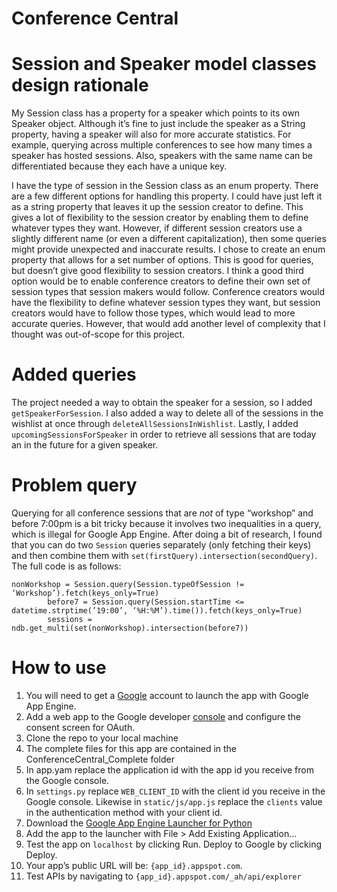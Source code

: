 Conference Central
==================

# Session and Speaker model classes design rationale
My Session class has a property for a speaker which points to its own Speaker object.  Although it’s fine to just include the speaker as a String property, having a speaker will also for more accurate statistics.  For example, querying across multiple conferences to see how many times a speaker has hosted sessions.  Also, speakers with the same name can be differentiated because they each have a unique key.

I have the type of session in the Session class as an enum property.  There are a few different options for handling this property.  I could have just left it as a string property that leaves it up the session creator to define.  This gives a lot of flexibility to the session creator by enabling them to define whatever types they want.  However, if different session creators use a slightly different name (or even a different capitalization), then some queries might provide unexpected and inaccurate results.  I chose to create an enum property that allows for a set number of options.  This is good for queries, but doesn’t give good flexibility to session creators.  I think a good third option would be to enable conference creators to define their own set of session types that session makers would follow.  Conference creators would have the flexibility to define whatever session types they want, but session creators would have to follow those types, which would lead to more accurate queries.  However, that would add another level of complexity that I thought was out-of-scope for this project.


# Added queries
The project needed a way to obtain the speaker for a session, so I added `getSpeakerForSession`.  I also added a way to delete all of the sessions in the wishlist at once through `deleteAllSessionsInWishlist`.  Lastly, I added `upcomingSessionsForSpeaker` in order to retrieve all sessions that are today an in the future for a given speaker.

# Problem query
Querying for all conference sessions that are *not* of type “workshop” and before 7:00pm is a bit tricky because it involves two inequalities in a query, which is illegal for Google App Engine.  After doing a bit of research, I found that you can do two `Session` queries separately (only fetching their keys) and then combine them with `set(firstQuery).intersection(secondQuery)`.  The full code is as follows:
```
nonWorkshop = Session.query(Session.typeOfSession != ‘Workshop’).fetch(keys_only=True)
        before7 = Session.query(Session.startTime <= datetime.strptime(’19:00’, ‘%H:%M’).time()).fetch(keys_only=True)
        sessions = ndb.get_multi(set(nonWorkshop).intersection(before7))
```

# How to use
1.  You will need to get a [Google](developers.google.com) account to launch the app with Google App Engine.
2.  Add a web app to the Google developer [console](console.developers.google.com) and configure the consent screen for OAuth.
3.  Clone the repo to your local machine
4.  The complete files for this app are contained in the ConferenceCentral_Complete folder
5.  In app.yam replace the application id with the app id you receive from the Google console.
6.  In `settings.py` replace `WEB_CLIENT_ID` with the client id you receive in the Google console.  Likewise in `static/js/app.js` replace the `clients` value in the authentication method with your client id.
7.  Download the [Google App Engine Launcher for Python](https://cloud.google.com/appengine/downloads)
8.  Add the app to the launcher with File > Add Existing Application…
9.  Test the app on `localhost` by clicking Run.  Deploy to Google by clicking Deploy.
10.  Your app’s public URL will be:  `{app_id}.appspot.com`.
11.  Test APIs by navigating to `{app_id}.appspot.com/_ah/api/explorer`